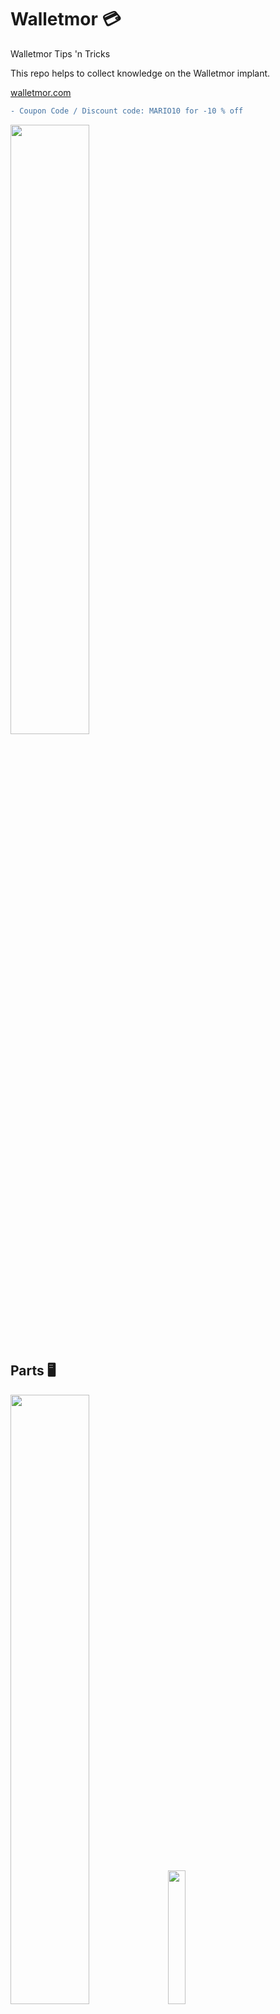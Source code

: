 # Walletmor 💳
Walletmor Tips 'n Tricks

This repo helps to collect knowledge on the Walletmor implant.

[walletmor.com](https://walletmor.com?sca_ref=3437865.2hr2fbkecW])  
```diff
- Coupon Code / Discount code: MARIO10 for -10 % off
```
<img src="https://github.com/DRIgnazGortngschirl/walletmor/blob/main/img/walletmor-light_effect_on_circuit_board.gif" width="50%" height="50%"/>

## Parts 🖥️
<img src="https://github.com/DRIgnazGortngschirl/walletmor/blob/main/img/walletmor-parts.png" width="50%" height="50%"/><img src="https://github.com/DRIgnazGortngschirl/walletmor/blob/main/img/walletmor-parts1.png" width="23.42%" height="23.42%"/>

## Size & Weigh 📏⚖️
<img src="https://github.com/DRIgnazGortngschirl/walletmor/blob/main/img/walletmor-size.png" width="20%" height="20%"/>

Dimensions: approx. 0.4 mm x 7 mm x 28 mm  
Weigh: < 1 gram

## Impact strength 💥
Can sustain 500 newtons.

## Sweet spots on POS Terminals 🎯
| Vendor       | Model       | Sweet Spot                                                                                                                                 | Location / Notes                                                      |
|--------------|-------------|--------------------------------------------------------------------------------------------------------------------------------------------|-----------------------------------------------------------------------|
| Concardis    | N/A         | <img src="https://github.com/DRIgnazGortngschirl/walletmor/blob/main/img/pos-terminals/concardis-na.png" width="30%" height="30%"/>        | Top middle of the screen about 1 cm down from the screens edge.       | 
| Ingenico     | Desk 5000   | <img src="https://github.com/DRIgnazGortngschirl/walletmor/blob/main/img/pos-terminals/ingenico-desk5000.png" width="30%" height="30%"/>   | Above the model number vertical on the angled side.                   | 
| Ingenico     | Lane 5000   | <img src="https://github.com/DRIgnazGortngschirl/walletmor/blob/main/img/pos-terminals/ingenico-lane5000.png" width="30%" height="30%"/>   | On the black ring between the middle LEDs of the NFC indicator bars.  | 
| Nayax        | Onyx        | <img src="https://github.com/DRIgnazGortngschirl/walletmor/blob/main/img/pos-terminals/nayax-onyx.png" width="30%" height="30%"/>          | In the middle between the vendor text and the NFC indicator bars.     | 
| Pax          | A920 Pro    | <img src="https://github.com/DRIgnazGortngschirl/walletmor/blob/main/img/pos-terminals/pax-A920pro.png" width="30%" height="30%"/>         | A Little bellow the black field (Scanner) on the angled side.         | 
| Verifone     | Engage P400 | <img src="https://github.com/DRIgnazGortngschirl/walletmor/blob/main/img/pos-terminals/verifone-engageP400.png" width="30%" height="30%"/> | Top middle of the screen about 1,5cm down from the screens edge.      | 
| Verifone     | V400m       | <img src="https://github.com/DRIgnazGortngschirl/walletmor/blob/main/img/pos-terminals/verifone-V400m.png" width="30%" height="30%"/>      | Top middle of the screen about 1 cm down from the screens edge.       | 

## ISO Standards 📃
### Health
[ISO 10993-5:2009](https://www.iso.org/obp/ui/#iso:std:iso:10993:-5:ed-3:v1:en)  
[ISO 10993-12:2021](https://www.iso.org/obp/ui/#iso:std:iso:10993:-12:ed-5:v1:en)
### Chip
[ISO/IEC 14443 Type A](https://nfc-tools.github.io/resources/standards/iso14443A/)  
Manufacturer: NXP - IBM  
Product: JCOP41 v2.2  
Serialnumber: 04:32:5D:DA:AC:5F:80  
ATQA: 00 48  
SAK: 20  
ATS: 0x0031C173C84000009000


## Instructions

<img src="https://github.com/DRIgnazGortngschirl/walletmor/blob/main/img/walletmor_instruction-guilde.png?raw=tru" width="100%" height="100%"/>

[Walletmor Instruction Europe \(iCard\)](https://raw.githubusercontent.com/DRIgnazGortngschirl/walletmor/main/img/walletmor_instruction-europe-icard.pdf)  
[Walletmor Instruction USA \(Purewrist\)](https://raw.githubusercontent.com/DRIgnazGortngschirl/walletmor/main/img/walletmor_instruction_usa_purewrist.pdf)


## Card Infos 
Expiry Date: 05/29 (May/2029) 31st. May 2029  
Date of issue: 05/22 (May/2022) 31st. May 2022

Name: Mastercard  
Service Code: 226  
* 2 Interchange: International (Integrated Circuit Card)  
* 2 Authorization Processing: By Issuer via Online  
* 6 Allowed Services: No restrictions (Prompt for PIN if PED present)  

<img src="https://github.com/DRIgnazGortngschirl/walletmor/blob/main/img/walletmor-nfc-tools-read.png" width="30%" height="30%"/> 
<img src="https://github.com/DRIgnazGortngschirl/walletmor/blob/main/img/walletmor_metrodroid-read.png" width="30%" height="30%"/>  
<img src="https://github.com/DRIgnazGortngschirl/walletmor/blob/main/img/walletmor-metrodroid-log-read.png" width="30%" height="30%"/>  
<img src="https://github.com/DRIgnazGortngschirl/walletmor/blob/main/img/walletmor_bankomat-card-infos-2-read.png" width="30%" height="30%"/>  


## X-Ray Images 🩻 
<img src="https://github.com/DRIgnazGortngschirl/walletmor/blob/main/img/walletmor-x_ray.png" width="30%" height="30%"/>
